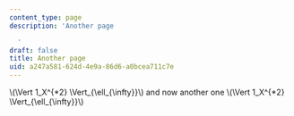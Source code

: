 ```yaml
---
content_type: page
description: 'Another page

  '
draft: false
title: Another page
uid: a247a581-624d-4e9a-86d6-a0bcea711c7e
---
```

\\(\\Vert 1\_X^{*2} \\Vert\_{\\ell\_{\\infty}}\\) and now another one \\(\\Vert 1\_X^{*2} \\Vert\_{\\ell\_{\\infty}}\\)